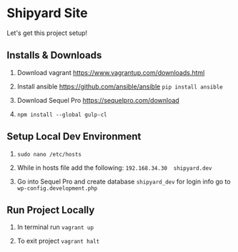 # Shipyard Site

Let's get this project setup!

## Installs & Downloads

1. Download vagrant https://www.vagrantup.com/downloads.html

2. Install ansible https://github.com/ansible/ansible  `pip install ansible`

4. Download Sequel Pro https://sequelpro.com/download

3. `npm install --global gulp-cl`


## Setup Local Dev Environment 

1. `sudo nano /etc/hosts`

2. While in hosts file add the following: `192.168.34.30  shipyard.dev`

3. Go into Sequel Pro and create database `shipyard_dev` for login info go to `wp-config.development.php`


## Run Project Locally 

1. In terminal run `vagrant up` 

2. To exit project `vagrant halt`
